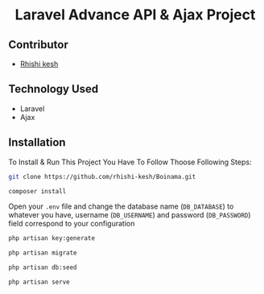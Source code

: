 <p align="center">
    <h1 align="center">Laravel Advance API & Ajax Project</h1>
</p>

## Contributor

-   <a href="https://github.com/rhishi-kesh" target="_blank">Rhishi kesh</a>

## Technology Used

- Laravel
- Ajax

## Installation

To Install & Run This Project You Have To Follow Thoose Following Steps:

```sh
git clone https://github.com/rhishi-kesh/Boinama.git
```

```sh
composer install
```

Open your `.env` file and change the database name (`DB_DATABASE`) to whatever you have, username (`DB_USERNAME`) and password (`DB_PASSWORD`) field correspond to your configuration

```sh
php artisan key:generate
```

```sh
php artisan migrate
```

```sh
php artisan db:seed
```

```sh
php artisan serve
```
